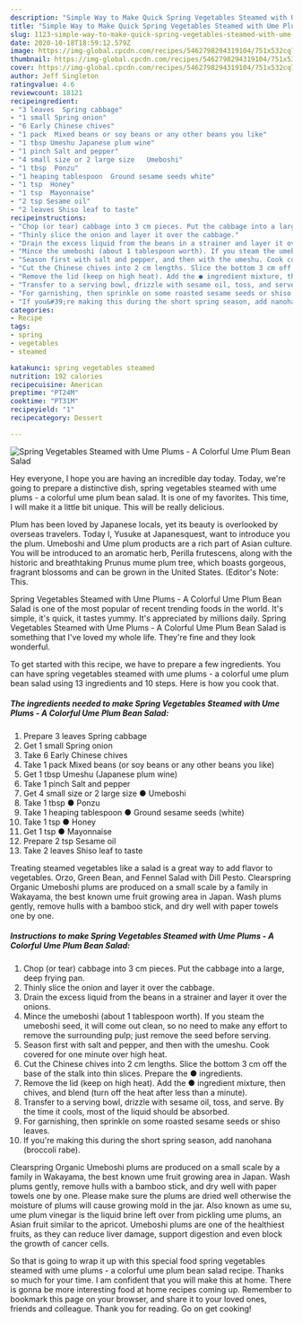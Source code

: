 ```yaml
---
description: "Simple Way to Make Quick Spring Vegetables Steamed with Ume Plums - A Colorful Ume Plum Bean Salad"
title: "Simple Way to Make Quick Spring Vegetables Steamed with Ume Plums - A Colorful Ume Plum Bean Salad"
slug: 1123-simple-way-to-make-quick-spring-vegetables-steamed-with-ume-plums-a-colorful-ume-plum-bean-salad
date: 2020-10-18T18:59:12.579Z
image: https://img-global.cpcdn.com/recipes/5462798294319104/751x532cq70/spring-vegetables-steamed-with-ume-plums-a-colorful-ume-plum-bean-salad-recipe-main-photo.jpg
thumbnail: https://img-global.cpcdn.com/recipes/5462798294319104/751x532cq70/spring-vegetables-steamed-with-ume-plums-a-colorful-ume-plum-bean-salad-recipe-main-photo.jpg
cover: https://img-global.cpcdn.com/recipes/5462798294319104/751x532cq70/spring-vegetables-steamed-with-ume-plums-a-colorful-ume-plum-bean-salad-recipe-main-photo.jpg
author: Jeff Singleton
ratingvalue: 4.6
reviewcount: 18121
recipeingredient:
- "3 leaves  Spring cabbage"
- "1 small Spring onion"
- "6 Early Chinese chives"
- "1 pack  Mixed beans or soy beans or any other beans you like"
- "1 tbsp Umeshu Japanese plum wine"
- "1 pinch Salt and pepper"
- "4 small size or 2 large size   Umeboshi"
- "1 tbsp  Ponzu"
- "1 heaping tablespoon  Ground sesame seeds white"
- "1 tsp  Honey"
- "1 tsp  Mayonnaise"
- "2 tsp Sesame oil"
- "2 leaves Shiso leaf to taste"
recipeinstructions:
- "Chop (or tear) cabbage into 3 cm pieces. Put the cabbage into a large, deep frying pan."
- "Thinly slice the onion and layer it over the cabbage."
- "Drain the excess liquid from the beans in a strainer and layer it over the onions."
- "Mince the umeboshi (about 1 tablespoon worth). If you steam the umeboshi seed, it will come out clean, so no need to make any effort to remove the surrounding pulp; just remove the seed before serving."
- "Season first with salt and pepper, and then with the umeshu. Cook covered for one minute over high heat."
- "Cut the Chinese chives into 2 cm lengths. Slice the bottom 3 cm off the base of the stalk into thin slices. Prepare the ● ingredients."
- "Remove the lid (keep on high heat). Add the ● ingredient mixture, then chives, and blend (turn off the heat after less than a minute)."
- "Transfer to a serving bowl, drizzle with sesame oil, toss, and serve. By the time it cools, most of the liquid should be absorbed."
- "For garnishing, then sprinkle on some roasted sesame seeds or shiso leaves."
- "If you&#39;re making this during the short spring season, add nanohana (broccoli rabe)."
categories:
- Recipe
tags:
- spring
- vegetables
- steamed

katakunci: spring vegetables steamed 
nutrition: 192 calories
recipecuisine: American
preptime: "PT24M"
cooktime: "PT31M"
recipeyield: "1"
recipecategory: Dessert

---
```



![Spring Vegetables Steamed with Ume Plums - A Colorful Ume Plum Bean Salad](https://img-global.cpcdn.com/recipes/5462798294319104/751x532cq70/spring-vegetables-steamed-with-ume-plums-a-colorful-ume-plum-bean-salad-recipe-main-photo.jpg)

Hey everyone, I hope you are having an incredible day today. Today, we're going to prepare a distinctive dish, spring vegetables steamed with ume plums - a colorful ume plum bean salad. It is one of my favorites. This time, I will make it a little bit unique. This will be really delicious.

Plum has been loved by Japanese locals, yet its beauty is overlooked by overseas travelers. Today I, Yusuke at Japanesquest, want to introduce you the plum. Umeboshi and Ume plum products are a rich part of Asian culture. You will be introduced to an aromatic herb, Perilla frutescens, along with the historic and breathtaking Prunus mume plum tree, which boasts gorgeous, fragrant blossoms and can be grown in the United States. (Editor&#39;s Note: This.

Spring Vegetables Steamed with Ume Plums - A Colorful Ume Plum Bean Salad is one of the most popular of recent trending foods in the world. It's simple, it's quick, it tastes yummy. It's appreciated by millions daily. Spring Vegetables Steamed with Ume Plums - A Colorful Ume Plum Bean Salad is something that I've loved my whole life. They're fine and they look wonderful.


To get started with this recipe, we have to prepare a few ingredients. You can have spring vegetables steamed with ume plums - a colorful ume plum bean salad using 13 ingredients and 10 steps. Here is how you cook that.

<!--inarticleads1-->

##### The ingredients needed to make Spring Vegetables Steamed with Ume Plums - A Colorful Ume Plum Bean Salad:

1. Prepare 3 leaves  Spring cabbage
1. Get 1 small Spring onion
1. Take 6 Early Chinese chives
1. Take 1 pack  Mixed beans (or soy beans or any other beans you like)
1. Get 1 tbsp Umeshu (Japanese plum wine)
1. Take 1 pinch Salt and pepper
1. Get 4 small size or 2 large size  ● Umeboshi
1. Take 1 tbsp ● Ponzu
1. Take 1 heaping tablespoon ● Ground sesame seeds (white)
1. Take 1 tsp ● Honey
1. Get 1 tsp ● Mayonnaise
1. Prepare 2 tsp Sesame oil
1. Take 2 leaves Shiso leaf to taste


Treating steamed vegetables like a salad is a great way to add flavor to vegetables. Orzo, Green Bean, and Fennel Salad with Dill Pesto. Clearspring Organic Umeboshi plums are produced on a small scale by a family in Wakayama, the best known ume fruit growing area in Japan. Wash plums gently, remove hulls with a bamboo stick, and dry well with paper towels one by one. 

<!--inarticleads2-->

##### Instructions to make Spring Vegetables Steamed with Ume Plums - A Colorful Ume Plum Bean Salad:

1. Chop (or tear) cabbage into 3 cm pieces. Put the cabbage into a large, deep frying pan.
1. Thinly slice the onion and layer it over the cabbage.
1. Drain the excess liquid from the beans in a strainer and layer it over the onions.
1. Mince the umeboshi (about 1 tablespoon worth). If you steam the umeboshi seed, it will come out clean, so no need to make any effort to remove the surrounding pulp; just remove the seed before serving.
1. Season first with salt and pepper, and then with the umeshu. Cook covered for one minute over high heat.
1. Cut the Chinese chives into 2 cm lengths. Slice the bottom 3 cm off the base of the stalk into thin slices. Prepare the ● ingredients.
1. Remove the lid (keep on high heat). Add the ● ingredient mixture, then chives, and blend (turn off the heat after less than a minute).
1. Transfer to a serving bowl, drizzle with sesame oil, toss, and serve. By the time it cools, most of the liquid should be absorbed.
1. For garnishing, then sprinkle on some roasted sesame seeds or shiso leaves.
1. If you&#39;re making this during the short spring season, add nanohana (broccoli rabe).


Clearspring Organic Umeboshi plums are produced on a small scale by a family in Wakayama, the best known ume fruit growing area in Japan. Wash plums gently, remove hulls with a bamboo stick, and dry well with paper towels one by one. Please make sure the plums are dried well otherwise the moisture of plums will cause growing mold in the jar. Also known as ume su, ume plum vinegar is the liquid brine left over from pickling ume plums, an Asian fruit similar to the apricot. Umeboshi plums are one of the healthiest fruits, as they can reduce liver damage, support digestion and even block the growth of cancer cells. 

So that is going to wrap it up with this special food spring vegetables steamed with ume plums - a colorful ume plum bean salad recipe. Thanks so much for your time. I am confident that you will make this at home. There is gonna be more interesting food at home recipes coming up. Remember to bookmark this page on your browser, and share it to your loved ones, friends and colleague. Thank you for reading. Go on get cooking!
